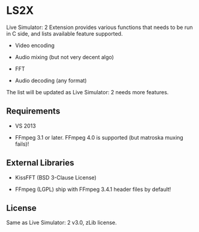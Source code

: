 LS2X
====

Live Simulator: 2 Extension provides various functions that needs to be run in C side, and lists available feature supported.

* Video encoding

* Audio mixing (but not very decent algo)

* FFT

* Audio decoding (any format)

The list will be updated as Live Simulator: 2 needs more features.

Requirements
------------

* VS 2013

* FFmpeg 3.1 or later. FFmpeg 4.0 is supported (but matroska muxing fails)!

External Libraries
------------------

* KissFFT (BSD 3-Clause License)

* FFmpeg (LGPL) ship with FFmpeg 3.4.1 header files by default!

License
-------

Same as Live Simulator: 2 v3.0, zLib license.
